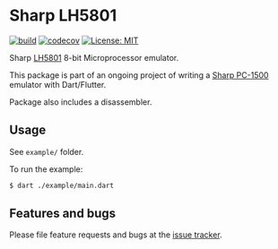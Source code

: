 # Sharp LH5801 

[![build](https://github.com/cbonello/lh5801/workflows/CI/badge.svg)](https://github.com/cbonello/lh5801/actions)
[![codecov](https://codecov.io/gh/cbonello/lh5801/branch/master/graph/badge.svg)](https://codecov.io/gh/cbonello/lh5801)
[![License: MIT](https://img.shields.io/badge/license-MIT-purple.svg)](https://opensource.org/licenses/MIT)

Sharp [LH5801](docs/PC1500.TechnicalReferenceManual.pdf?raw=true) 8-bit Microprocessor emulator.

This package is part of an ongoing project of writing a [Sharp PC-1500](https://en.wikipedia.org/wiki/Sharp_PC-1500) emulator with Dart/Flutter.

Package also includes a disassembler.

## Usage

See `example/` folder.

To run the example:

```bash
$ dart ./example/main.dart
```

## Features and bugs

Please file feature requests and bugs at the [issue tracker][tracker].

[tracker]: https://github.com/cbonello/lh5801/issues
